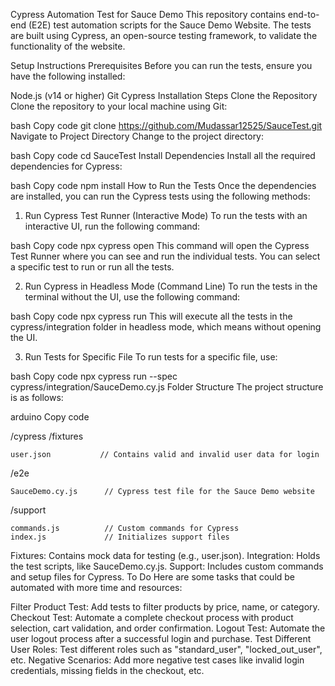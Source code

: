 Cypress Automation Test for Sauce Demo
This repository contains end-to-end (E2E) test automation scripts for the Sauce Demo Website. The tests are built using Cypress, an open-source testing framework, to validate the functionality of the website.

Setup Instructions
Prerequisites
Before you can run the tests, ensure you have the following installed:

Node.js (v14 or higher)
Git
Cypress
Installation Steps
Clone the Repository
Clone the repository to your local machine using Git:

bash
Copy code
git clone https://github.com/Mudassar12525/SauceTest.git
Navigate to Project Directory
Change to the project directory:

bash
Copy code
cd SauceTest
Install Dependencies
Install all the required dependencies for Cypress:

bash
Copy code
npm install
How to Run the Tests
Once the dependencies are installed, you can run the Cypress tests using the following methods:

1. Run Cypress Test Runner (Interactive Mode)
To run the tests with an interactive UI, run the following command:

bash
Copy code
npx cypress open
This command will open the Cypress Test Runner where you can see and run the individual tests. You can select a specific test to run or run all the tests.

2. Run Cypress in Headless Mode (Command Line)
To run the tests in the terminal without the UI, use the following command:

bash
Copy code
npx cypress run
This will execute all the tests in the cypress/integration folder in headless mode, which means without opening the UI.

3. Run Tests for Specific File
To run tests for a specific file, use:

bash
Copy code
npx cypress run --spec cypress/integration/SauceDemo.cy.js
Folder Structure
The project structure is as follows:

arduino
Copy code

/cypress
  /fixtures

    user.json           // Contains valid and invalid user data for login
  /e2e

    SauceDemo.cy.js      // Cypress test file for the Sauce Demo website
  /support

    commands.js          // Custom commands for Cypress
    index.js             // Initializes support files

Fixtures: Contains mock data for testing (e.g., user.json).
Integration: Holds the test scripts, like SauceDemo.cy.js.
Support: Includes custom commands and setup files for Cypress.
To Do
Here are some tasks that could be automated with more time and resources:

Filter Product Test: Add tests to filter products by price, name, or category.
Checkout Test: Automate a complete checkout process with product selection, cart validation, and order confirmation.
Logout Test: Automate the user logout process after a successful login and purchase.
Test Different User Roles: Test different roles such as "standard_user", "locked_out_user", etc.
Negative Scenarios: Add more negative test cases like invalid login credentials, missing fields in the checkout, etc.
